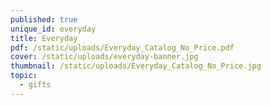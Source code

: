 ```yaml
---
published: true
unique_id: everyday
title: Everyday
pdf: /static/uploads/Everyday_Catalog_No_Price.pdf
cover: /static/uploads/everyday-banner.jpg
thumbnail: /static/uploads/Everyday_Catalog_No_Price.jpg
topic:
  - gifts
---
```


